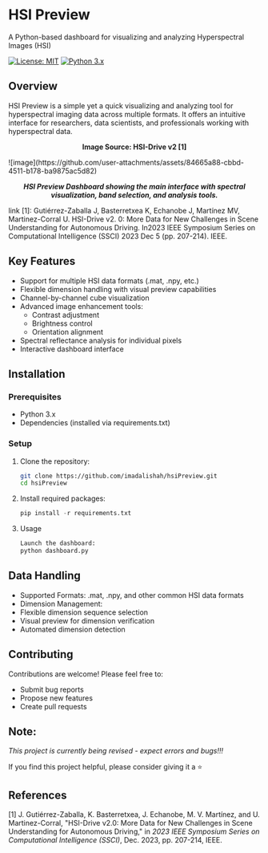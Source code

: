 # HSI Preview
A Python-based dashboard for visualizing and analyzing Hyperspectral Images (HSI)

[![License: MIT](https://img.shields.io/badge/License-MIT-yellow.svg)](https://opensource.org/licenses/MIT)
[![Python 3.x](https://img.shields.io/badge/python-3.x-blue.svg)](https://www.python.org/downloads/)

## Overview
HSI Preview is a simple yet a quick visualizing and analyzing tool for hyperspectral imaging data across multiple formats. It offers an intuitive interface for researchers, data scientists, and professionals working with hyperspectral data.


<p align="center"><strong>Image Source: HSI-Drive v2 [1]</strong></p>
![image](https://github.com/user-attachments/assets/84665a88-cbbd-4511-b178-ba9875ac5d82)
<p align="center"><em><strong>HSI Preview Dashboard showing the main interface with spectral visualization, band selection, and analysis tools.</strong></em></p>

link [1]: Gutiérrez-Zaballa J, Basterretxea K, Echanobe J, Martínez MV, Martinez-Corral U. HSI-Drive v2. 0: More Data for New Challenges in Scene Understanding for Autonomous Driving. In2023 IEEE Symposium Series on Computational Intelligence (SSCI) 2023 Dec 5 (pp. 207-214). IEEE.

## Key Features
- Support for multiple HSI data formats (.mat, .npy, etc.)
- Flexible dimension handling with visual preview capabilities
- Channel-by-channel cube visualization
- Advanced image enhancement tools:
  - Contrast adjustment
  - Brightness control
  - Orientation alignment
- Spectral reflectance analysis for individual pixels
- Interactive dashboard interface

## Installation

### Prerequisites
- Python 3.x
- Dependencies (installed via requirements.txt)

### Setup

1. Clone the repository:
   ```bash
   git clone https://github.com/imadalishah/hsiPreview.git
   cd hsiPreview


2. Install required packages:
   ```py
   pip install -r requirements.txt


4. Usage
   ```bash
   Launch the dashboard:
   python dashboard.py

## Data Handling

- Supported Formats: .mat, .npy, and other common HSI data formats
- Dimension Management:
- Flexible dimension sequence selection
- Visual preview for dimension verification
- Automated dimension detection

## Contributing
Contributions are welcome! Please feel free to:
- Submit bug reports
- Propose new features
- Create pull requests

## Note:
*This project is currently being revised - expect errors and bugs!!!*

If you find this project helpful, please consider giving it a ⭐️

## References
[1] J. Gutiérrez-Zaballa, K. Basterretxea, J. Echanobe, M. V. Martínez, and U. Martinez-Corral, "HSI-Drive v2.0: More Data for New Challenges in Scene Understanding for Autonomous Driving," in *2023 IEEE Symposium Series on Computational Intelligence (SSCI)*, Dec. 2023, pp. 207-214, IEEE.
